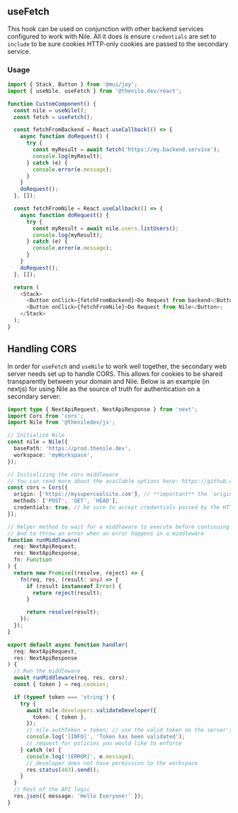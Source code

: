 ## useFetch

This hook can be used on conjunction with other backend services configured to work with Nile. All it does is ensure `credentials` are set to `include` to be sure cookies HTTP-only cookies are passed to the secondary service.

### Usage

```typescript
import { Stack, Button } from '@mui/joy';
import { useNile, useFetch } from '@thenile.dev/react';

function CustomComponent() {
  const nile = useNile();
  const fetch = useFetch();

  const fetchFromBackend = React.useCallback(() => {
    async function doRequest() {
      try {
        const myResult = await fetch('https://my.backend.service');
        console.log(myResult);
      } catch (e) {
        console.error(e.message);
      }
    }
    doRequest();
  }, []);

  const fetchFromNile = React.useCallback(() => {
    async function doRequest() {
      try {
        const myResult = await nile.users.listUsers();
        console.log(myResult);
      } catch (e) {
        console.error(e.message);
      }
    }
    doRequest();
  }, []);

  return (
    <Stack>
      <Button onClick={fetchFromBackend}>Do Request from backend</Button>;
      <Button onClick={fetchFromNile}>Do Request from Nile</Button>;
    </Stack>
  );
}
```

## Handling CORS

In order for `useFetch` and `useNile` to work well together, the secondary web server needs set up to handle CORS. This allows for cookies to be shared transparently between your domain and Nile. Below is an example (in nextjs) for using Nile as the source of truth for authentication on a secondary server:

```typescript
import type { NextApiRequest, NextApiResponse } from 'next';
import Cors from 'cors';
import Nile from '@theniledev/js';

// Initialize Nile
const nile = Nile({
  basePath: 'https://prod.thenile.dev',
  workspace: 'myWorkspace',
});

// Initializing the cors middleware
// You can read more about the available options here: https://github.com/expressjs/cors#configuration-options
const cors = Cors({
  origin: ['https://mysupercoolsite.com'], // **important** the `origin` here needs to match the `origin` CORS header on `https://prod.thenile.dev`
  methods: ['POST', 'GET', 'HEAD'],
  credentials: true, // be sure to accept credentials passed by the HTTP-only cookie
});

// Helper method to wait for a middleware to execute before continuing
// And to throw an error when an error happens in a middleware
function runMiddleware(
  req: NextApiRequest,
  res: NextApiResponse,
  fn: Function
) {
  return new Promise((resolve, reject) => {
    fn(req, res, (result: any) => {
      if (result instanceof Error) {
        return reject(result);
      }

      return resolve(result);
    });
  });
}

export default async function handler(
  req: NextApiRequest,
  res: NextApiResponse
) {
  // Run the middleware
  await runMiddleware(req, res, cors);
  const { token } = req.cookies;

  if (typeof token === 'string') {
    try {
      await nile.developers.validateDeveloper({
        token: { token },
      });
      // nile.authToken = token; // use the valid token on the server's client to make requests to nile, if necessary
      console.log('[INFO]', 'Token has been validated');
      // request for policies you would like to enforce
    } catch (e) {
      console.log('[ERROR]', e.message);
      // developer does not have permission to the workspace
      res.status(403).send();
    }
  }
  // Rest of the API logic
  res.json({ message: 'Hello Everyone!' });
}
```
